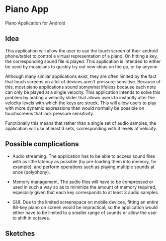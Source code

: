 # Piano App
Piano Application for Android

## Idea 

This application will allow the user to use the touch screen of their android phone/tablet to control a virtual representation
of a piano. On hitting a key, the corresponding sound file is played. This application is intended to either be used by musicians
to quickly try out new ideas on the go, or by anyone 

Although many similar applications exist, they are often limited by the fact that touch screens on a lot of devices aren't
pressure-sensitive. Because of this, most piano applications sound somewhat lifeless because each note can only be played at a
single velocity. This application intends to solve this problem by adding a velocity slider that allows users to instantly alter
the velocity levels with which the keys are struck. This will allow users to play with more dynamic expressions 
than would normally be possible on touchscreens that lack pressure sensitivity.

Functionally this means that rather than a single set of audio samples, the application will use at least 3 sets, corresponding with 3 levels of velocity.



## Possible complications
- Audio streaming. The application has to be able to access sound files with as little latency as possible (by pre-loading them into memory, for example), and perform operations such as playing multiple sounds at once (polyphony). 

- Memory management. The audio files will have to be compressed or used in such a way so as to minimize the amount of memory required, especially given that each key corresponds to at least 3 audio samples.

- GUI. Due to the limited screenspace on mobile devices, fitting an entire 88-key piano on screen would be impractical, so the application would either have to be limited to a smaller range of sounds or allow the user to shift in octaves.


## Sketches
